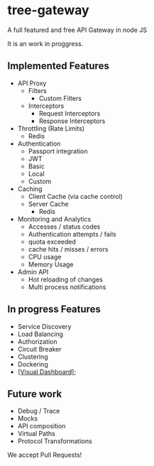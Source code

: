 # tree-gateway
A full featured and free API Gateway in node JS

It is an work in proggress. 

## Implemented Features
 - API Proxy
   - Filters
     - Custom Filters
   - Interceptors
     - Request Interceptors
     - Response Interceptors
 - Throttling (Rate Limits)
   - Redis
 - Authentication
   - Passport integration
   - JWT
   - Basic
   - Local
   - Custom
 - Caching
   - Client Cache (via cache control)
   - Server Cache
     - Redis 
 - Monitoring and Analytics
   - Accesses / status codes
   - Authentication attempts / fails
   - quota exceeded
   - cache hits / misses / errors
   - CPU usage
   - Memory Usage
 - Admin API
   - Hot reloading of changes
   - Multi process notifications

## In progress Features
 - Service Discovery
 - Load Balancing
 - Authorization
 - Circuit Breaker
 - Clustering
 - Dockering
 - [[Visual Dashboard]](https://github.com/samuelcardoso/tree-gateway-dashboard);

## Future work
  - Debug / Trace
  - Mocks
  - API composition
  - Virtual Paths
  - Protocol Transformations


We accept Pull Requests!